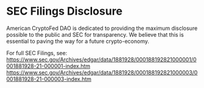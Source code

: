 # SEC Filings Disclosure
American CryptoFed DAO is dedicated to providing the maximum disclosure possible to the public and SEC for transparency. We believe that this is essential to paving the way for a future crypto-economy.  
  
For full SEC Filings, see:  
https://www.sec.gov/Archives/edgar/data/1881928/000188192821000001/0001881928-21-000001-index.htm  
https://www.sec.gov/Archives/edgar/data/1881928/000188192821000003/0001881928-21-000003-index.htm
